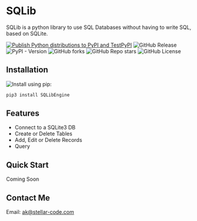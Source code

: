 # SQLib

SQLib is a python library to use SQL Databases without having to write SQL, based on SQLite.

[![Publish Python distributions to PyPI and TestPyPI](https://github.com/TRC-Loop/SQLib/actions/workflows/pypi-publish.yml/badge.svg)](https://github.com/TRC-Loop/SQLib/actions/workflows/pypi-publish.yml)
![GitHub Release](https://img.shields.io/github/v/release/TRC-Loop/SQLib)
![PyPI - Version](https://img.shields.io/pypi/v/SQLibEngine)
![GitHub forks](https://img.shields.io/github/forks/TRC-Loop/SQLib?style=flat)
![GitHub Repo stars](https://img.shields.io/github/stars/TRC-Loop/SQLib?style=flat)
![GitHub License](https://img.shields.io/github/license/TRC-Loop/SQLib?style=flat)

## Installation
![Install using pip:](https://pypi.org/project/SQLibEngine/)

```bash
pip3 install SQLibEngine
```

## Features

- Connect to a SQLite3 DB
- Create or Delete Tables
- Add, Edit or Delete Records
- Query

## Quick Start

Coming Soon

## Contact Me
Email: ak@stellar-code.com